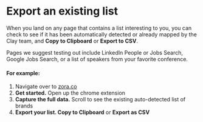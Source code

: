 # Export an existing list

When you land on any page that contains a list interesting to you, you can check to see if it has been automatically detected or already mapped by the Clay team, and **Copy to Clipboard** or **Export to CSV**.

Pages we suggest testing out include LinkedIn People or Jobs Search, Google Jobs Search, or a list of speakers from your favorite conference.

#### For example:

1. Navigate over to [zora.co](http://zora.co)
2. **Get started.** Open up the chrome extension
3. **Capture the full data.** Scroll to see the existing auto-detected list of brands
4. **Export your list. Copy to Clipboard** or **Export as CSV**

<figure><img src="../.gitbook/assets/3d294f98862f9862d4479e72d0f8deaf (2).gif" alt=""><figcaption></figcaption></figure>
